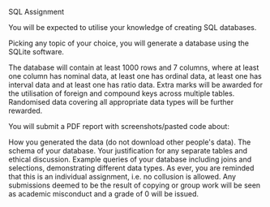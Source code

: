 SQL Assignment

You will be expected to utilise your knowledge of creating SQL databases.

Picking any topic of your choice, you will generate a database using the SQLite software.

The database will contain at least 1000 rows and 7 columns, where at least one column has nominal data, at least one has ordinal data, at least one has interval data and at least one has ratio data. Extra marks will be awarded for the utilisation of foreign and compound keys across multiple tables. Randomised data covering all appropriate data types will be further rewarded.

You will submit a PDF report with screenshots/pasted code about:

How you generated the data (do not download other people's data).
The schema of your database.
Your justification for any separate tables and ethical discussion.
Example queries of your database including joins and selections, demonstrating different data types.
As ever, you are reminded that this is an individual assignment, i.e. no collusion is allowed. Any submissions deemed to be the result of copying or group work will be seen as academic misconduct and a grade of 0 will be issued.
